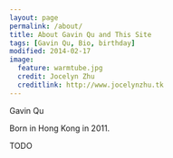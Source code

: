 ```yaml
---
layout: page
permalink: /about/
title: About Gavin Qu and This Site
tags: [Gavin Qu, Bio, birthday]
modified: 2014-02-17
image:
  feature: warmtube.jpg
  credit: Jocelyn Zhu
  creditlink: http://www.jocelynzhu.tk
---
```


Gavin Qu

Born in Hong Kong in 2011.

TODO